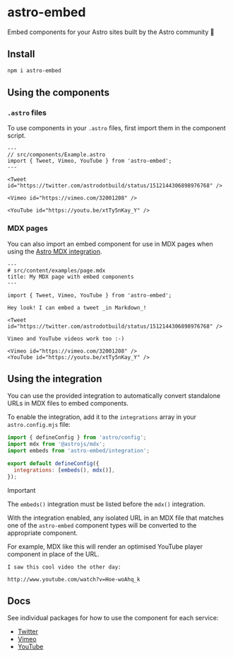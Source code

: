 # astro-embed

Embed components for your Astro sites built by the Astro community 🚀

## Install

```bash
npm i astro-embed
```

## Using the components

### `.astro` files

To use components in your `.astro` files, first import them in the component script.

```astro
---
// src/components/Example.astro
import { Tweet, Vimeo, YouTube } from 'astro-embed';
---

<Tweet id="https://twitter.com/astrodotbuild/status/1512144306898976768" />

<Vimeo id="https://vimeo.com/32001208" />

<YouTube id="https://youtu.be/xtTy5nKay_Y" />
```

### MDX pages

You can also import an embed component for use in MDX pages when using the [Astro MDX integration](https://docs.astro.build/en/guides/integrations-guide/mdx/).

```mdx
---
# src/content/examples/page.mdx
title: My MDX page with embed components
---

import { Tweet, Vimeo, YouTube } from 'astro-embed';

Hey look! I can embed a tweet _in Markdown_!

<Tweet id="https://twitter.com/astrodotbuild/status/1512144306898976768" />

Vimeo and YouTube videos work too :-)

<Vimeo id="https://vimeo.com/32001208" />
<YouTube id="https://youtu.be/xtTy5nKay_Y" />
```

## Using the integration

You can use the provided integration to automatically convert standalone URLs in MDX files to embed components.

To enable the integration, add it to the `integrations` array in your `astro.config.mjs` file:

```js
import { defineConfig } from 'astro/config';
import mdx from '@astrojs/mdx';
import embeds from 'astro-embed/integration';

export default defineConfig({
  integrations: [embeds(), mdx()],
});
```

> [!IMPORTANT]
> The `embeds()` integration must be listed before the `mdx()` integration.

With the integration enabled, any isolated URL in an MDX file that matches one of the `astro-embed` component types will be converted to the appropriate component.

For example, MDX like this will render an optimised YouTube player component in place of the URL.

```mdx
I saw this cool video the other day:

http://www.youtube.com/watch?v=Hoe-woAhq_k
```

## Docs

See individual packages for how to use the component for each service:

- [Twitter](https://github.com/delucis/astro-embed/tree/main/packages/astro-embed-twitter#readme)
- [Vimeo](https://github.com/delucis/astro-embed/tree/main/packages/astro-embed-vimeo#readme)
- [YouTube](https://github.com/delucis/astro-embed/tree/main/packages/astro-embed-youtube#readme)
